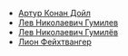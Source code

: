 * [Артур Конан Дойл](Артур%20Конан%20Дойл)
* [Лев Николаевич Гумилев](Лев%20Николаевич%20Гумилев)
* [Лев Николаевич Гумилёв](Лев%20Николаевич%20Гумилёв)
* [Лион Фейхтвангер](Лион%20Фейхтвангер)